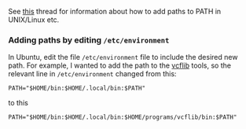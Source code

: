 See [this](https://unix.stackexchange.com/questions/26047/how-to-correctly-add-a-path-to-path) thread for information about how to add paths to PATH in UNIX/Linux etc.

### Adding paths by editing `/etc/environment`

In Ubuntu, edit the file `/etc/environment` file to include the desired new path. For example, I wanted to add the path to the [vcflib](https://github.com/vcflib/vcflib) tools, so the relevant line in `/etc/environment` changed from this:

```
PATH="$HOME/bin:$HOME/.local/bin:$PATH"
```

to this

```
PATH="$HOME/bin:$HOME/.local/bin:$HOME/programs/vcflib/bin:$PATH"
```
